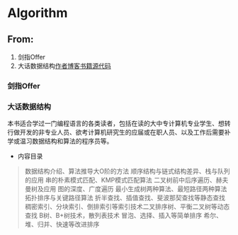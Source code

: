 ﻿# Algorithm
## From: 
1. 剑指Offer
2. 大话数据结构[作者博客](http://cj723.cnblogs.com/)[书籍源代码](https://www.cnblogs.com/cj723/archive/2011/02/06/1949498.html)
### 剑指Offer

### 大话数据结构
本书适合学过一门编程语言的各类读者，包括在读的大中专计算机专业学生、想转行做开发的非专业人员、欲考计算机研究生的应届或在职人员、以及工作后需要补学或温习数据结构和算法的程序员等。 
* 内容目录
> 数据结构介绍、算法推导大O阶的方法
> 顺序结构与链式结构差异、栈与队列的应用
> 串的朴素模式匹配、KMP模式匹配算法
> 二叉树前中后序遍历、赫夫曼树及应用
> 图的深度、广度遍历
> 最小生成树两种算法、最短路径两种算法
> 拓扑排序与关键路径算法
> 折半查找、插值查找、斐波那契查找等静态查找
> 稠密索引、分块索引、倒排索引等索引技术二叉排序树、平衡二叉树等动态查找
> B树、B+树技术，散列表技术
> 冒泡、选择、插入等简单排序
> 希尔、堆、归并、快速等改进排序



